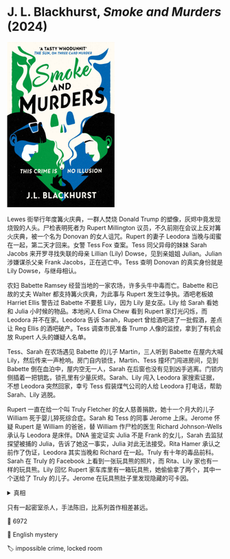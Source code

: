 # J. L. Blackhurst, <i>Smoke and Murders</i> (2024)

<img src=images/2024_cover.jpg width=250/>

Lewes 街举行年度篝火庆典，一群人焚烧 Donald Trump 的塑像，灰烬中竟发现烧毁的人头。尸检表明死者为 Rupert Millington 议员，不久前刚在会议上反对篝火庆典，被一个名为 Donovan 的女人诅咒。Rupert 的妻子 Leodora 当晚与闺蜜在一起，第二天才回来。女警 Tess Fox 查案。Tess 同父异母的妹妹 Sarah Jacobs 来开罗寻找失联的母亲 Lillian (Lily) Dowse，见到亲姐姐 Julian。Julian 涉嫌谋杀父亲 Frank Jacobs，正在逃亡中。Tess 查明 Donovan 的真实身份就是 Lily Dowse，与继母相认。

农妇 Babette Ramsey 经营当地的一家农场，许多头牛中毒而亡。Babette 和已故的丈夫 Walter 都支持篝火庆典，为此事与 Rupert 发生过争执。酒吧老板娘 Harriet Ellis 警告过 Babette 不要惹 Lily，因为 Lily 是女巫。Lily 给 Sarah 看她和 Julia 小时候的物品。本地闲人 Elma Chew 看到 Rupert 家灯光闪烁，而 Leodora 并不在家。Leodora 告诉 Sarah，Rupert 曾给酒吧进了一批假酒，差点让 Reg Ellis 的酒吧破产。Tess 调查市民准备 Trump 人像的监控，拿到了有机会放 Rupert 人头的嫌疑人名单。

Tess、Sarah 在农场遇见 Babette 的儿子 Martin，三人听到 Babette 在屋内大喊 Lily，然后传来一声枪响。房门自内锁住，Martin、Tess 撞坏门闯进房间，见到 Babette 倒在血泊中，屋内空无一人，Sarah 在后窗也没有见到凶手逃离。门锁内侧插着一把钥匙，锁孔里有少量灰烬。Sarah、Lily 闯入 Leodora 家搜索证据，不想 Leodora 突然回家，幸亏 Tess 假装煤气公司的人给 Leodora 打电话，帮助 Sarah、Lily 逃脱。

Rupert 一直在给一个叫 Truly Fletcher 的女人慈善捐款，她十一个月大的儿子 William 死于婴儿猝死综合症。Sarah 和 Tess 的同事 Jerome 上床。Jerome 怀疑 Rupert 是 William 的爸爸，替 William 作尸检的医生 Richard Johnson-Wells 承认与 Leodora 是床伴。DNA 鉴定证实 Julia 不是 Frank 的女儿，Sarah 去监狱探望被捕的 Julia，告诉了她这一事实，Julia 对此无法接受。Rita Hamer 承认之前作了伪证，Leodora 其实当晚和 Richard 在一起。Truly 有十年的毒品前科。Sarah 在 Truly 的 Facebook 上看到一张玩具熊的照片，而 Rita、Lily 家也有一样的玩具熊。Lily 回忆 Rupert 家车库里有一箱玩具熊，她偷偷拿了两个，其中一个送给了 Truly 的儿子。Jerome 在玩具熊肚子里发现隐藏的可卡因。

<details><summary>真相</summary>
Rupert 为了拿回装毒品的玩具熊杀死了 William，Truly 为了复仇杀死 Rupert，把人头藏在 Trump 人像中。Truly 的姐姐 Harriet 将 Tess 刺伤。Truly 杀死 Babette，将一把钥匙系上线，插在内侧的锁孔里，稍微拉出来一些，留出余量以便在门外用第二把钥匙锁门。她在门外锁上门后，再拉线使内侧的钥匙进入锁孔，最后将线烧掉，所以锁孔里留有灰烬。Tess 等人听到 Babette 叫 Lily 的名字，是 Truly 在隔壁放录音。
</details>

只有一起密室杀人，手法陈旧，比系列首作相差甚远。

:link: 6972

:file_folder: English mystery

:label: impossible crime, locked room
